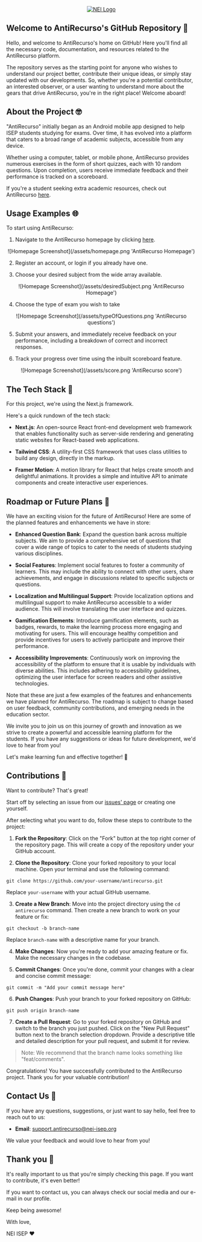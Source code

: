 <p align="center">
    <a href="https://nei-isep.org" target="_blank">
        <img src="public/images/nei.png" width="100" alt="NEI Logo">
    </a>
</p>

## Welcome to AntiRecurso's GitHub Repository 🚀

Hello, and welcome to AntiRecurso's home on GitHub! Here you'll find all the necessary code, documentation, and resources related to the AntiRecurso platform.

The repository serves as the starting point for anyone who wishes to understand our project better, contribute their unique ideas, or simply stay updated with our developments. So, whether you're a potential contributor, an interested observer, or a user wanting to understand more about the gears that drive AntiRecurso, you're in the right place! Welcome aboard!

## About the Project 🤓

"AntiRecurso" initially began as an Android mobile app designed to help ISEP students studying for exams. Over time, it has evolved into a platform that caters to a broad range of academic subjects, accessible from any device.

Whether using a computer, tablet, or mobile phone, AntiRecurso provides numerous exercises in the form of short quizzes, each with 10 random questions. Upon completion, users receive immediate feedback and their performance is tracked on a scoreboard.

If you're a student seeking extra academic resources, check out AntiRecurso <a href="https://antirecurso.nei-isep.org" target="_blank">here</a>.

## Usage Examples 🌐

To start using AntiRecurso:

1. Navigate to the AntiRecurso homepage by clicking [here](https://antirecurso.nei-isep.org).

<p align="center">
  ![Homepage Screenshot](/assets/homepage.png 'AntiRecurso Homepage')
</p>

2. Register an account, or login if you already have one.

3. Choose your desired subject from the wide array available.

<p align="center">
  ![Homepage Screenshot](/assets/desiredSubject.png 'AntiRecurso Homepage')
</p>

4. Choose the type of exam you wish to take

<p align="center">
  ![Homepage Screenshot](/assets/typeOfQuestions.png 'AntiRecurso questions')
</p>

5. Submit your answers, and immediately receive feedback on your performance, including a breakdown of correct and incorrect responses.

6. Track your progress over time using the inbuilt scoreboard feature.

<p align="center">
  ![Homepage Screenshot](/assets/score.png 'AntiRecurso score')
</p>

## The Tech Stack 🔧

For this project, we're using the Next.js framework.

Here's a quick rundown of the tech stack:

- **Next.js**: An open-source React front-end development web framework that enables functionality such as server-side rendering and generating static websites for React-based web applications.

- **Tailwind CSS**: A utility-first CSS framework that uses class utilities to build any design, directly in the markup.

- **Framer Motion**: A motion library for React that helps create smooth and delightful animations. It provides a simple and intuitive API to animate components and create interactive user experiences.

## Roadmap or Future Plans 🚀

We have an exciting vision for the future of AntiRecurso! Here are some of the planned features and enhancements we have in store:

- **Enhanced Question Bank**: Expand the question bank across multiple subjects. We aim to provide a comprehensive set of questions that cover a wide range of topics to cater to the needs of students studying various disciplines.

- **Social Features**: Implement social features to foster a community of learners. This may include the ability to connect with other users, share achievements, and engage in discussions related to specific subjects or questions.

- **Localization and Multilingual Support**: Provide localization options and multilingual support to make AntiRecurso accessible to a wider audience. This will involve translating the user interface and quizzes.

- **Gamification Elements**: Introduce gamification elements, such as badges, rewards, to make the learning process more engaging and motivating for users. This will encourage healthy competition and provide incentives for users to actively participate and improve their performance.

- **Accessibility Improvements**: Continuously work on improving the accessibility of the platform to ensure that it is usable by individuals with diverse abilities. This includes adhering to accessibility guidelines, optimizing the user interface for screen readers and other assistive technologies.

Note that these are just a few examples of the features and enhancements we have planned for AntiRecurso. The roadmap is subject to change based on user feedback, community contributions, and emerging needs in the education sector.

We invite you to join us on this journey of growth and innovation as we strive to create a powerful and accessible learning platform for the students. If you have any suggestions or ideas for future development, we'd love to hear from you!

Let's make learning fun and effective together! 🌟

## Contributions 🤝

Want to contribute? That's great!

Start off by selecting an issue from our [issues' page](https://github.com/Nucleo-Estudantes-Informatica-ISEP/antirecurso/issues) or creating one yourself.

After selecting what you want to do, follow these steps to contribute to the project:

1. **Fork the Repository**: Click on the "Fork" button at the top right corner of the repository page. This will create a copy of the repository under your GitHub account.

2. **Clone the Repository**: Clone your forked repository to your local machine. Open your terminal and use the following command:

```
git clone https://github.com/your-username/antirecurso.git
```

Replace `your-username` with your actual GitHub username.

3. **Create a New Branch**: Move into the project directory using the `cd antirecurso` command. Then create a new branch to work on your feature or fix:

```
git checkout -b branch-name
```

Replace `branch-name` with a descriptive name for your branch.

4. **Make Changes**: Now you're ready to add your amazing feature or fix. Make the necessary changes in the codebase.

5. **Commit Changes**: Once you're done, commit your changes with a clear and concise commit message:

```
git commit -m "Add your commit message here"
```

6. **Push Changes**: Push your branch to your forked repository on GitHub:

```
git push origin branch-name
```

7. **Create a Pull Request**: Go to your forked repository on GitHub and switch to the branch you just pushed. Click on the "New Pull Request" button next to the branch selection dropdown. Provide a descriptive title and detailed description for your pull request, and submit it for review.

> Note: We recommend that the branch name looks something like "feat/comments".

Congratulations! You have successfully contributed to the AntiRecurso project. Thank you for your valuable contribution!

## Contact Us 📧

If you have any questions, suggestions, or just want to say hello, feel free to reach out to us:

- **Email**: <support.antirecurso@nei-isep.org>

We value your feedback and would love to hear from you!

## Thank you 🙌

It's really important to us that you're simply checking this page.
If you want to contribute, it's even better!

If you want to contact us, you can always check our social media and our e-mail in our profile.

Keep being awesome!

With love,

NEI ISEP ❤︎
